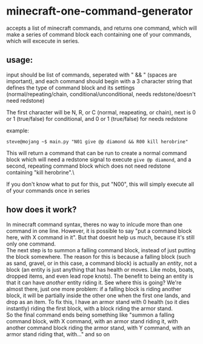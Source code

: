# minecraft-one-command-generator
accepts a list of minecraft commands, and returns one command, which will make a series of command block each containing one of your commands, which will excecute in series.

## usage:
input should be list of commands, seperated with " && " (spaces are important), and each command should begin with a 3 character string that defines the type of command block and its settings (normal/repeating/chain, conditional/unconditional, needs redstone/doesn't need redstone)

The first character will be N, R, or C (normal, reapeating, or chain), next is 0 or 1 (true/false) for conditional, and 0 or 1 (true/false) for needs redstone

example:
```
steve@mojang ~$ main.py "N01 give @p diamond && R00 kill herobrine"
```
This will return a command that can be run to create a normal command block which will need a redstone signal to execute `give @p diamond`, and a second, repeating command block which does not need redstone containing "kill herobrine".\

If you don't know what to put for this, put "N00", this will simply execute all of your commands once in series


## how does it work?
In minecraft command syntax, theres no way to inlcude more than one command in one line. However, it is possible to say "put a command block here, with X command in it". But that doesnt help us much, because it's still only one command.\
The next step is to summon a falling command block, instead of just putting the block somewhere. The reason for this is because a falling block (such as sand, gravel, or in this case, a command block) is actually an *entity*, not a block (an entity is just anything that has health or moves. Like mobs, boats, dropped items, and even lead rope knots). The benefit to being an entity is that it can have *another* entity riding it. See where this is going? We're almost there, just one more problem: if a falling block is riding another block, it will be partially inside the other one when the first one lands, and drop as an item. To fix this, I have an armor stand with 0 health (so it dies instantly) riding the first block, with a block riding the armor stand. \
So the final command ends being something like "summon a falling command block, with X command, with an armor stand riding it, with another command block riding the armor stand, with Y command, with an armor stand riding that, with..." and so on
